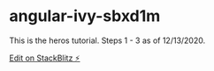 # angular-ivy-sbxd1m

This is the heros tutorial. Steps 1 - 3 as of 12/13/2020.

[Edit on StackBlitz ⚡️](https://stackblitz.com/edit/angular-ivy-sbxd1m)
